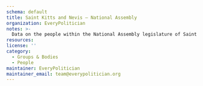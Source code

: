 ```yaml
---
schema: default
title: Saint Kitts and Nevis — National Assembly
organization: EveryPolitician
notes: >-
  Data on the people within the National Assembly legislature of Saint Kitts and Nevis.
resources:
license: ''
category:
  - Groups & Bodies
  - People
maintainer: EveryPolitician
maintainer_email: team@everypolitician.org
---
```

